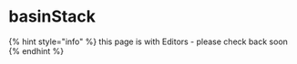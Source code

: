 # basinStack

{% hint style="info" %}
this page is with Editors - please check back soon
{% endhint %}

